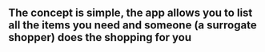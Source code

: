 ## The concept is simple, the app allows you to list all the items you need and someone (a surrogate shopper) does the shopping for you
